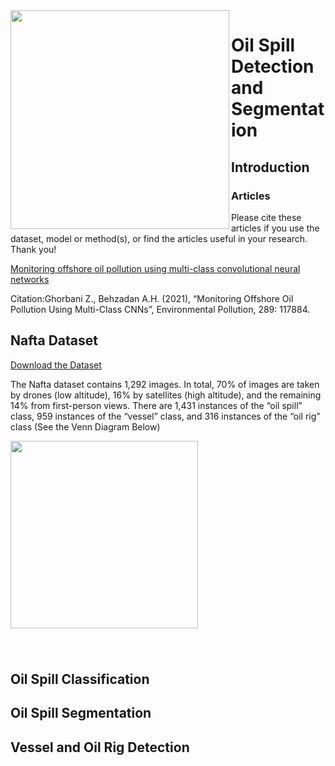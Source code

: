 
<img align="left" width="350px" src="https://github.com/zahraghorbani/nafta/blob/main/NAFTA_Logo.jpg" />


# Oil Spill Detection and Segmentation



## Introduction 

### Articles 

 Please cite these articles if you use the dataset, model or method(s), or find the articles useful in your research. Thank you!

  [Monitoring offshore oil pollution using multi-class convolutional neural networks][Paper1]
  
  
 Citation:Ghorbani Z., Behzadan A.H. (2021), “Monitoring Offshore Oil Pollution Using Multi-Class CNNs”, Environmental Pollution, 289: 117884.
 


## Nafta Dataset 

[Download the Dataset]

The Nafta dataset contains 1,292 images. In total, 70% of images are taken by drones (low altitude), 16% by satellites (high altitude), and the remaining 14% from first-person views. There are 1,431 instances of the “oil spill” class, 959 instances of the “vessel” class, and 316 instances of the “oil rig” class (See the Venn Diagram Below) 


<img align="left" width="300px" src="https://github.com/zahraghorbani/nafta/blob/main/DATASET.PNG" />


<br />
<br />
<br />
<br />
<br />
<br />
<br />
<br />
<br />
<br />
<br />
<br />
<br />
<br />
<br />
<br />
<br />
<br />
<br />
<br />


## Oil Spill Classification 


## Oil Spill Segmentation 


## Vessel and Oil Rig Detection 







[Paper1]: https://www.sciencedirect.com/science/article/abs/pii/S0269749121014664 
[Download the Dataset]: https://drive.google.com/drive/folders/1bnTM3WqSa6pFIQ_Wikzxf5HwV0J4t_Ko?usp=sharing
[Masks]: https://drive.google.com/drive/folders/1cXkwEDM9P65_2SPxEzoCpoo6-R_skig5?usp=sharing
[Annotations]: https://drive.google.com/drive/folders/1ti97Q6f78nYo29_1gP0zLhJUAgs-_cul?usp=sharing
[Models]: https://drive.google.com/drive/folders/1Q_J3UO96GHecrTBfYOMggAwgshPYAnav?usp=sharing
[Mask R-CNN]: https://drive.google.com/drive/folders/12mluR5B4ops2vbdzUirw6yToBiidEgkG?usp=sharing
[PSPNet]: https://drive.google.com/drive/folders/1Rb9QgJhsp2hgxU3kXlf4EYFyD_Yt4j64?usp=sharing
[YOLOv3]: https://drive.google.com/drive/folders/1Fkv6t45LOuguG7-TCgKv6p0NoVnJk33Q?usp=sharing
[VGG16]: https://drive.google.com/drive/folders/1277Hn0kEcOWU6-1W6X-OMHc_wYy9_Cjh?usp=sharing



